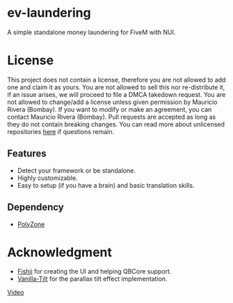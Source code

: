 # ev-laundering
A simple standalone money laundering for FiveM with NUI.

# License
This project does not contain a license, therefore you are not allowed to add one and claim it as yours. You are not allowed to sell this nor re-distribute it, if an issue arises, we will proceed to file a DMCA takedown request. You are not allowed to change/add a license unless given permission by Mauricio Rivera (Bombay). If you want to modify or make an agreement, you can contact Mauricio Rivera (Bombay). Pull requests are accepted as long as they do not contain breaking changes. You can read more about unlicensed repositories [here](https://opensource.stackexchange.com/questions/1720/what-can-i-assume-if-a-publicly-published-project-has-no-license) if questions remain.

## Features
- Detect your framework or be standalone.
- Highly customizable.
- Easy to setup (if you have a brain) and basic translation skills.

## Dependency
- [PolyZone](https://github.com/mkafrin/PolyZone)

# Acknowledgment
- [Fishii](https://github.com/fishiidev) for creating the UI and helping QBCore support.
- [Vanilla-Tilt](https://micku7zu.github.io/vanilla-tilt.js/) for the parallax tilt effect implementation.

[Video](https://streamable.com/jfgx6c)
